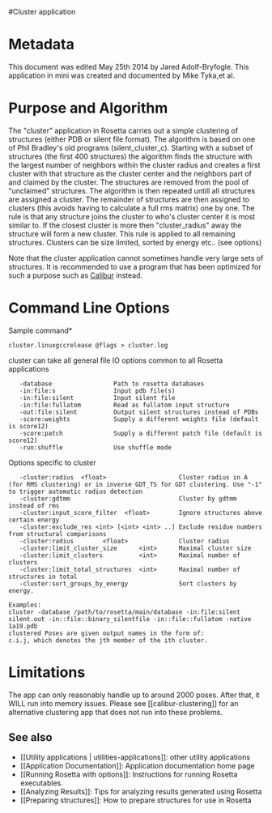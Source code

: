 #Cluster application

Metadata
========

This document was edited May 25th 2014 by Jared Adolf-Bryfogle. This application in mini was created and documented by Mike Tyka,et al.

Purpose and Algorithm
=====================

The "cluster" application in Rosetta carries out a simple clustering of structures (either PDB or silent file format). The algorithm is based on one of Phil Bradley's old programs (silent\_cluster\_c). Starting with a subset of structures (the first 400 structures) the algorithm finds the structure with the largest number of neighbors within the cluster radius and creates a first cluster with that structure as the cluster center and the neighbors part of and claimed by the cluster. The structures are removed from the pool of "unclaimed" structures. The algorithm is then repeated untill all structures are assigned a cluster. The remainder of structures are then assigned to clusters (this avoids having to calculate a full rms matrix) one by one. The rule is that any structure joins the cluster to who's cluster center it is most similar to. If the closest cluster is more then "cluster\_radius" away the structure will form a new cluster. This rule is applied to all remaining structures. Clusters can be size limited, sorted by energy etc.. (see options) 

Note that the cluster application cannot sometimes handle very large sets of structures.  It is recommended to use a program that has been optimized for such a purpose such as [Calibur](http://sourceforge.net/projects/calibur/) instead.

Command Line Options
====================

Sample command\*

```
cluster.linuxgccrelease @flags > cluster.log
```

cluster can take all general file IO options common to all Rosetta applications

```
   -database                 Path to rosetta databases
   -in:file:s                Input pdb file(s)
   -in:file:silent           Input silent file
   -in:file:fullatom         Read as fullatom input structure
   -out:file:silent          Output silent structures instead of PDBs
   -score:weights            Supply a different weights file (default is score12)
   -score:patch              Supply a different patch file (default is score12)
   -run:shuffle              Use shuffle mode
```

Options specific to cluster

```
   -cluster:radius  <float>                    Cluster radius in A (for RMS clustering) or in inverse GDT_TS for GDT clustering. Use "-1" to trigger automatic radius detection
   -cluster:gdtmm                              Cluster by gdtmm instead of rms
   -cluster:input_score_filter  <float>        Ignore structures above certain energy
   -cluster:exclude_res <int> [<int> <int> ..] Exclude residue numbers from structural comparisons
   -cluster:radius        <float>              Cluster radius
   -cluster:limit_cluster_size      <int>      Maximal cluster size
   -cluster:limit_clusters          <int>      Maximal number of clusters
   -cluster:limit_total_structures  <int>      Maximal number of structures in total
   -cluster:sort_groups_by_energy              Sort clusters by energy.

Examples:
cluster -database /path/to/rosetta/main/database -in:file:silent silent.out -in::file::binary_silentfile -in::file::fullatom -native 1a19.pdb
clustered Poses are given output names in the form of:
c.i.j, which denotes the jth member of the ith cluster.
```

Limitations
===========
The app can only reasonably handle up to around 2000 poses.  After that, it WILL run into memory issues.
Please see [[calibur-clustering]] for an alternative clustering app that does not run into these problems.

## See also

* [[Utility applications | utilities-applications]]: other utility applications
* [[Application Documentation]]: Application documentation home page
* [[Running Rosetta with options]]: Instructions for running Rosetta executables.
* [[Analyzing Results]]: Tips for analyzing results generated using Rosetta
* [[Preparing structures]]: How to prepare structures for use in Rosetta